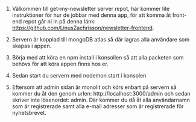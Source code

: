 1. Välkommen till get-my-newsletter server repot, här kommer lite instruktioner för hur de jobbar med denna app, för att komma åt front-end repot går ni in på denna länk: https://github.com/LinusZachrisson/newsletter-frontend.

2. Servern är kopplad till mongoDB atlas så där lagras alla användare som skapas i appen.

3. Börja med att köra en npm install i konsollen så att alla packeten som behövs för att köra appen finns hos er.

4. Sedan start du servern med nodemon start i konsolen

5. Eftersom att admin sidan är monolit och körs enbart på servern så kommer du åt den genom urlen: http://localhost:3000/admin och sedan skriver inte lösenordet: admin. Där kommer du då åt alla användarnamn som är registrerade samt alla e-mail adresser som är registrerade för nyhetsbrevet.
